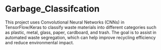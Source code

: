 # Garbage_Classifcation
This project uses Convolutional Neural Networks (CNNs) in TensorFlow/Keras to classify waste materials into different categories such as plastic, metal, glass, paper, cardboard, and trash. The goal is to assist in automated waste segregation, which can help improve recycling efficiency and reduce environmental impact.
